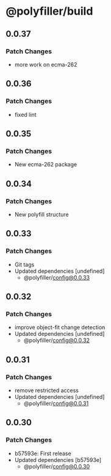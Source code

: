 # @polyfiller/build

## 0.0.37

### Patch Changes

- more work on ecma-262

## 0.0.36

### Patch Changes

- fixed lint

## 0.0.35

### Patch Changes

- New ecma-262 package

## 0.0.34

### Patch Changes

- New polyfill structure

## 0.0.33

### Patch Changes

- Git tags
- Updated dependencies [undefined]
  - @polyfiller/config@0.0.33

## 0.0.32

### Patch Changes

- improve object-fit change detection
- Updated dependencies [undefined]
  - @polyfiller/config@0.0.32

## 0.0.31

### Patch Changes

- remove restricted access
- Updated dependencies [undefined]
  - @polyfiller/config@0.0.31

## 0.0.30

### Patch Changes

- b57593e: First release
- Updated dependencies [b57593e]
  - @polyfiller/config@0.0.30
